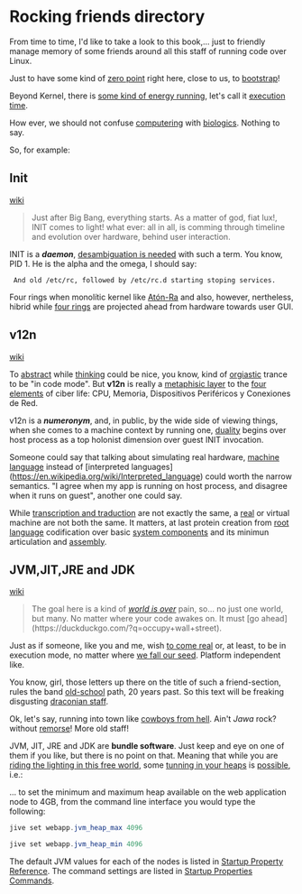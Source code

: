 Rocking friends directory
============================

From time to time, I'd like to take a look to this book,... 
just to friendly manage memory of some friends around all 
this staff of running code over Linux.

Just to have some kind of [zero point](https://www.uv.es/ivorra/Historia/Cero.htm) right here, close to us, to 
[bootstrap](https://es.wikipedia.org/wiki/Bootstrapping_%28inform%C3%A1tica%29)!

Beyond Kernel, there is [some kind of energy running](https://en.wikipedia.org/wiki/Second_law_of_thermodynamics),
let's call it [execution time](https://es.wikipedia.org/wiki/Nivel_de_ejecuci%C3%B3n). 

How ever, we should not confuse [computering](https://en.wikipedia.org/wiki/FOXP2) with [biologics](https://pl.wikipedia.org/wiki/Gametogeneza). Nothing to say.

So, for example:

Init
-----------------
[wiki](https://es.wikipedia.org/wiki/Init)

<blockquote>
Just after Big Bang, everything starts. As a matter of god, fiat lux!, INIT comes to light!
what ever: all in all, is comming through timeline and evolution over hardware, behind user interaction.
</blockquote>

INIT is a ***daemon***, [desambiguation is needed](https://es.wikipedia.org/wiki/Luzbel_%28desambiguaci%C3%B3n%29) with such a term. You know, PID 1. He is the alpha and the omega, I should say: 

```
 And old /etc/rc, followed by /etc/rc.d starting stoping services.
 ```
 
 Four rings when monolític kernel like [Atón-Ra](https://es.wikipedia.org/wiki/At%C3%B3n) and also, however, nertheless, 
 hibrid while [four rings](https://www.google.es/search?q=linux+four+rings) are projected ahead from hardware towards user GUI.
 
 v12n
-----------------
[wiki](https://es.wikipedia.org/wiki/Virtualizaci%C3%B3n)

To [abstract](https://es.wikipedia.org/wiki/Teorema_de_no_pelo) while [thinking](https://es.wikipedia.org/wiki/Paradoja_de_la_p%C3%A9rdida_de_informaci%C3%B3n_en_agujeros_negros) could be nice, you know, kind of [orgiastic](https://es.wikipedia.org/wiki/Etat_second) trance to be "in code mode". But **v12n** is really a [metaphisic layer](https://es.wikipedia.org/wiki/Problema_de_los_universales) to the [four elements](https://es.wikipedia.org/wiki/Elementos_de_la_antig%C3%BCedad#Los_Cuatro_Elementos_en_el_budismo_temprano) of ciber life: CPU, Memoria, Dispositivos Periféricos y Conexiones de Red.

v12n is a ***numeronym***, and, in public, by the wide side of viewing things, when she comes to a machine context by running one, [duality](https://en.wikipedia.org/wiki/Duality_principle) begins over host process as a top holonist dimension over guest INIT invocation.

Someone could say that talking about simulating real hardware, [machine language](https://es.wikipedia.org/wiki/Lenguaje_de_m%C3%A1quina) instead of [interpreted languages] (https://en.wikipedia.org/wiki/Interpreted_language) could worth the narrow semantics. "I agree when my app is running on host process, and disagree when it runs on guest", another one could say.

While [transcription and traduction](http://www.diffen.com/difference/Transcription_vs_Translation) are not exactly the same, a [real](https://es.wikipedia.org/wiki/Privilegio) or virtual machine are not both the same. It matters, at last protein creation from [root language](http://genome.ucsc.edu/cgi-bin/hgTables?command=start) codification over basic [system components](http://minnie.tuhs.org/CompArch/Lectures/Figs/unixarch.gif) and its minimun articulation and [assembly](https://www.google.es/search?q=ensamblador+map).

JVM,JIT,JRE and JDK 
-------------------
[wiki](http://technicalminds.in/wp-content/uploads/2014/01/jdkdiagram.jpg)

<blockquote>The goal here is a kind of <i><a href="https://duckduckgo.com/?q=sky+is+over&ia=lyrics">world is over</a></i> pain, so... no just one world, but many. No matter where your code awakes on. It must [go ahead](https://duckduckgo.com/?q=occupy+wall+street).</blockquote>

Just as if someone, like you and me, wish [to come real](https://duckduckgo.com/?q=portishead+mysterons&ia=lyrics) or, at least, to be in execution mode, no matter where [we fall our seed](http://programmers.stackexchange.com/questions/102090/why-isnt-java-used-for-modern-web-application-development). Platform independent like.

You know, girl, those letters up there on the title of such a friend-section, rules the band [old-school](https://en.wikipedia.org/wiki/Java_version_history#JDK_1.0) path, 20 years past. So this text will be freaking disgusting [draconian staff](https://www.google.es/search?q=PARADISE+LOST-+Draconian+Times).

Ok, let's say, running into town like [cowboys from hell](https://www.youtube.com/watch?v=i97OkCXwotE). Ain't *Jawa* rock? without [remorse](https://www.youtube.com/watch?v=EPA2rEsIgSU)! More old staff!

JVM, JIT, JRE and JDK are **bundle software**. Just keep and eye on one of them if you like, but there is no point on that. Meaning that while you are [riding the lighting in this free world](https://www.youtube.com/watch?v=-CkNTeUT-0g), some [tunning in your heaps](https://docs.jivesoftware.com/jive/7.0/community_admin/index.jsp?topic=/com.jivesoftware.help.sbs.online/admin/AdjustingJavaVirtualMachineJVMSettings.html) is [possible](https://www.youtube.com/watch?v=6Ejga4kJUts), i.e.: 

... to set the minimum and maximum heap available on the web application node to 4GB, from the command line interface you would type the following:

```java
jive set webapp.jvm_heap_max 4096

jive set webapp.jvm_heap_min 4096
```
The default JVM values for each of the nodes is listed in [Startup Property Reference](https://docs.jivesoftware.com/jive/7.0/community_admin/topic/com.jivesoftware.help.sbs.online/admin/CLIStartupPropertyReference.html). The command settings are listed in [Startup Properties Commands](https://docs.jivesoftware.com/jive/7.0/community_admin/topic/com.jivesoftware.help.sbs.online/admin/StartupCommands.html). 



